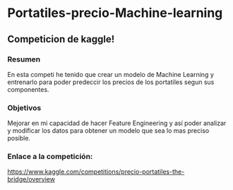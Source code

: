 # Portatiles-precio-Machine-learning

## Competicion de kaggle!

### Resumen

En esta competi he tenido que crear un modelo de Machine Learning y entrenarlo para poder predeccir los precios de los portatiles segun sus componentes.

### Objetivos

Mejorar en mi capacidad de hacer Feature Engineering y así poder analizar y modificar los datos para obtener un modelo que sea lo mas preciso posible.

### Enlace a la competición:

https://www.kaggle.com/competitions/precio-portatiles-the-bridge/overview
